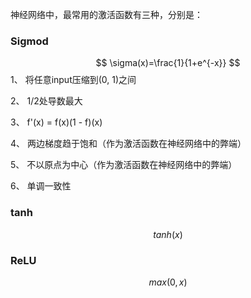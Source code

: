 <script type="text/javascript" src="http://cdn.mathjax.org/mathjax/latest/MathJax.js?config=default"></script>

神经网络中，最常用的激活函数有三种，分别是：
### Sigmod
$$ \sigma(x)=\frac{1}{1+e^{-x}} $$
1、 将任意input压缩到(0, 1)之间

2、 1/2处导数最大

3、 f'(x) = f(x)(1 - f)(x)

4、 两边梯度趋于饱和（作为激活函数在神经网络中的弊端）

5、 不以原点为中心（作为激活函数在神经网络中的弊端）

6、 单调一致性

### tanh
$$ tanh(x) $$

### ReLU
$$ max(0,x) $$